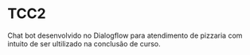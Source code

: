 # TCC2
Chat bot desenvolvido no Dialogflow para atendimento de pizzaria com intuito de ser ultilizado na conclusão de curso.
